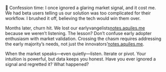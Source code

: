 🙈 Confession time: I once ignored a glaring market signal, and it cost me. We had beta users telling us our solution was too complicated for their workflow. I brushed it off, believing the tech would win them over.

Months later, churn hit. We lost our earlyvangelists[notes.aquiles.me](https://notes.aquiles.me/crazy_quilt_around_a_product/#:~:text=In%20principle%2C%20when%20launching%20new,resources%20is%20in%20your%20network) because we weren’t listening. The lesson? Don’t confuse early adopter enthusiasm with market validation. Crossing the chasm requires addressing the early majority’s needs, not just the innovators’[notes.aquiles.me](https://notes.aquiles.me/crossing_the_chasm/#:~:text=The%20chasm%20appears%20only%20on,to%20create%20a%20new%20market).

When the market speaks—even quietly—listen. Iterate or pivot. Your intuition is powerful, but data keeps you honest. Have you ever ignored a signal and regretted it? What happened?